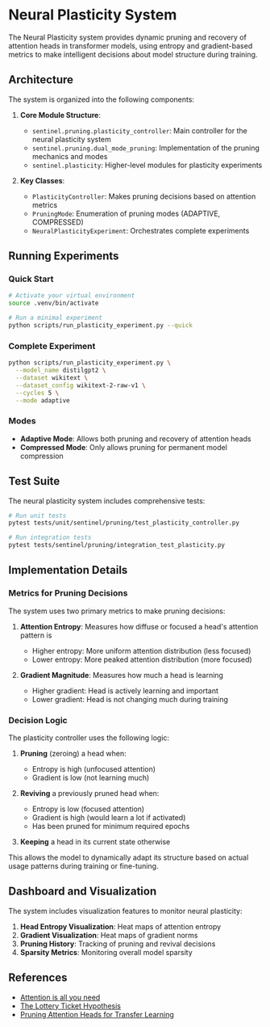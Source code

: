 # Neural Plasticity System

The Neural Plasticity system provides dynamic pruning and recovery of attention heads in transformer models, using entropy and gradient-based metrics to make intelligent decisions about model structure during training.

## Architecture

The system is organized into the following components:

1. **Core Module Structure**:
   - `sentinel.pruning.plasticity_controller`: Main controller for the neural plasticity system
   - `sentinel.pruning.dual_mode_pruning`: Implementation of the pruning mechanics and modes
   - `sentinel.plasticity`: Higher-level modules for plasticity experiments

2. **Key Classes**:
   - `PlasticityController`: Makes pruning decisions based on attention metrics
   - `PruningMode`: Enumeration of pruning modes (ADAPTIVE, COMPRESSED)
   - `NeuralPlasticityExperiment`: Orchestrates complete experiments 

## Running Experiments

### Quick Start

```bash
# Activate your virtual environment
source .venv/bin/activate

# Run a minimal experiment
python scripts/run_plasticity_experiment.py --quick
```

### Complete Experiment

```bash
python scripts/run_plasticity_experiment.py \
  --model_name distilgpt2 \
  --dataset wikitext \
  --dataset_config wikitext-2-raw-v1 \
  --cycles 5 \
  --mode adaptive
```

### Modes

- **Adaptive Mode**: Allows both pruning and recovery of attention heads
- **Compressed Mode**: Only allows pruning for permanent model compression

## Test Suite

The neural plasticity system includes comprehensive tests:

```bash
# Run unit tests
pytest tests/unit/sentinel/pruning/test_plasticity_controller.py

# Run integration tests
pytest tests/sentinel/pruning/integration_test_plasticity.py
```

## Implementation Details

### Metrics for Pruning Decisions

The system uses two primary metrics to make pruning decisions:

1. **Attention Entropy**: Measures how diffuse or focused a head's attention pattern is
   - Higher entropy: More uniform attention distribution (less focused)
   - Lower entropy: More peaked attention distribution (more focused)

2. **Gradient Magnitude**: Measures how much a head is learning
   - Higher gradient: Head is actively learning and important
   - Lower gradient: Head is not changing much during training

### Decision Logic

The plasticity controller uses the following logic:

1. **Pruning** (zeroing) a head when:
   - Entropy is high (unfocused attention)
   - Gradient is low (not learning much)

2. **Reviving** a previously pruned head when:
   - Entropy is low (focused attention)
   - Gradient is high (would learn a lot if activated)
   - Has been pruned for minimum required epochs

3. **Keeping** a head in its current state otherwise

This allows the model to dynamically adapt its structure based on actual usage patterns during training or fine-tuning.

## Dashboard and Visualization

The system includes visualization features to monitor neural plasticity:

1. **Head Entropy Visualization**: Heat maps of attention entropy
2. **Gradient Visualization**: Heat maps of gradient norms
3. **Pruning History**: Tracking of pruning and revival decisions
4. **Sparsity Metrics**: Monitoring overall model sparsity

## References

- [Attention is all you need](https://arxiv.org/abs/1706.03762)
- [The Lottery Ticket Hypothesis](https://arxiv.org/abs/1803.03635)
- [Pruning Attention Heads for Transfer Learning](https://arxiv.org/abs/1905.09418)